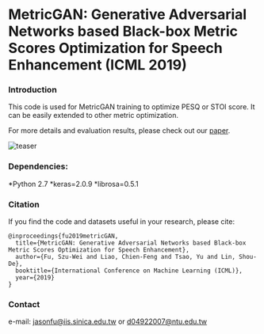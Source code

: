 # MetricGAN: Generative Adversarial Networks based Black-box Metric Scores Optimization for Speech Enhancement (ICML 2019)


### Introduction
This code is used for MetricGAN training to optimize PESQ or STOI score.
It can be easily extended to other metric optimization.

For more details and evaluation results, please check out our  [paper](http://ieeexplore.ieee.org/document/7797132/).

![teaser](https://github.com/JasonSWFu/MetricGAN/blob/master/images/MetricGAN_learning.png)

### Dependencies:
*Python 2.7
*keras=2.0.9
*librosa=0.5.1



### Citation

If you find the code and datasets useful in your research, please cite:
    
    @inproceedings{fu2019metricGAN,
      title={MetricGAN: Generative Adversarial Networks based Black-box Metric Scores Optimization for Speech Enhancement},
      author={Fu, Szu-Wei and Liao, Chien-Feng and Tsao, Yu and Lin, Shou-De},
      booktitle={International Conference on Machine Learning (ICML)},
      year={2019}
    }
    
### Contact

e-mail: jasonfu@iis.sinica.edu.tw or d04922007@ntu.edu.tw
